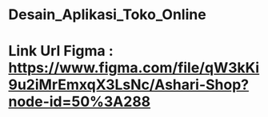 

# Desain_Aplikasi_Toko_Online
# Link Url Figma : https://www.figma.com/file/qW3kKi9u2iMrEmxqX3LsNc/Ashari-Shop?node-id=50%3A288
